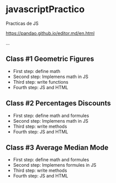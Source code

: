 # javascriptPractico
Practicas de JS

https://pandao.github.io/editor.md/en.html

...

## Class #1 Geometric Figures

- First step: define math
- Second step: Implemens math in JS
- Third step: write functions
- Fourth step: JS and HTML


## Class #2 Percentages Discounts

- First step: define math and formules
- Second step: Implemens math in JS
- Third step: write methods
- Fourth step: JS and HTML


## Class #3 Average Median Mode

- First step: define math and formules
- Second step: Implemens formules in JS
- Third step: write methods
- Fourth step: JS and HTML